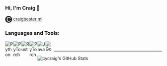 ### Hi, I'm Craig 🐼

[<img align="center" alt="" width="22px" src="https://github.com/cycraig/assets_shared/blob/c90c1e211d617f65502dbfcc244bc6fc5049c91e/img/favicon-32x32.png?raw=true"/> craigbester.ml][website]



### Languages and Tools:

[<img align="left" alt="Python" width="26px" src="https://simpleicons.org/icons/python.svg" />][python]

[<img align="left" alt="PyTorch" width="26px" src="https://simpleicons.org/icons/pytorch.svg"/>][pytorch]

[<img align="left" alt="Rust" width="26px" src="https://simpleicons.org/icons/rust.svg" />][rust]

[<img align="left" alt="PyTorch" width="26px" src="https://simpleicons.org/icons/webassembly.svg"/>][webassembly]

[<img align="left" alt="Java" width="26px" src="https://simpleicons.org/icons/java.svg"/>][java]

[<img align="left" alt="Go" width="26px" src="https://simpleicons.org/icons/go.svg"/>][go]


<br />

---
<img align="left" alt="cycraig's GitHub Stats" src="https://github-readme-stats.vercel.app/api?username=cycraig&show_icons=true&hide_border=true&count_private=true&hide_title=true" />

[website]: https://craigbester.ml
[python]: https://github.com/cycraig/MP-DQN
[pytorch]: https://github.com/cycraig/MP-DQN
[rust]: https://github.com/cycraig/rust-boids-wasm
[webassembly]: https://craigbester.ml
[go]: https://github.com/cycraig/scpbattle
[java]: https://github.com/cycraig
